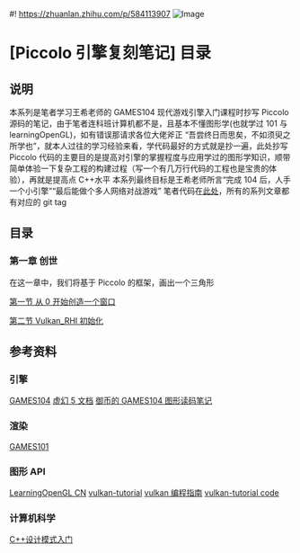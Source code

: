 ﻿#! https://zhuanlan.zhihu.com/p/584113907
![Image](https://w.wallhaven.cc/full/01/wallhaven-01322w.jpg)

# [Piccolo 引擎复刻笔记] 目录

## 说明

本系列是笔者学习王希老师的 GAMES104 现代游戏引擎入门课程时抄写 Piccolo 源码的笔记，由于笔者连科班计算机都不是，且基本不懂图形学(也就学过 101 与 learningOpenGL)，如有错误那请求各位大佬斧正
“吾尝终日而思矣，不如须臾之所学也”，就本人过往的学习经验来看，学代码最好的方式就是抄一遍，此处抄写 Piccolo 代码的主要目的是提高对引擎的掌握程度与应用学过的图形学知识，顺带简单体验一下复杂工程的构建过程（写一个有几万行代码的工程也是宝贵的体验），再就是提高点 C++水平
本系列最终目标是王希老师所言“完成 104 后，人手一个小引擎”“最后能做个多人网络对战游戏”
笔者代码在[此处](https://github.com/AmamiyaRenn/MyPiccolo.git)，所有的系列文章都有对应的 git tag

## 目录

### 第一章 创世

在这一章中，我们将基于 Piccolo 的框架，画出一个三角形

[第一节 从 0 开始创造一个窗口](https://zhuanlan.zhihu.com/p/583024686)

[第二节 Vulkan_RHI 初始化](https://zhuanlan.zhihu.com/p/583980556)

## 参考资料

### 引擎

[GAMES104](https://games104.boomingtech.com/)
[虚幻 5 文档](https://docs.unrealengine.com/5.0/zh-CN/)
[御币的 GAMES104 图形读码笔记](https://zhuanlan.zhihu.com/p/556305878)

### 渲染

[GAMES101](https://www.bilibili.com/video/BV1X7411F744?p=1&vd_source=319cfc2457dab41418812a7cbf1411b8)

### 图形 API

[LearningOpenGL CN](https://learnopengl-cn.github.io/)
[vulkan-tutorial](https://vulkan-tutorial.com/)
[vulkan 编程指南](https://github.com/fangcun010/VulkanTutorialCN/blob/master/Vulkan%E7%BC%96%E7%A8%8B%E6%8C%87%E5%8D%97.pdf)
[vulkan-tutorial code](https://github.com/heitaoflower/vulkan-tutorial)

### 计算机科学

[C++设计模式入门](https://www.bilibili.com/video/BV1Yr4y157Ci/?share_source=copy_web&vd_source=78fca262a252b90390c3caa57c3e6f1b)
